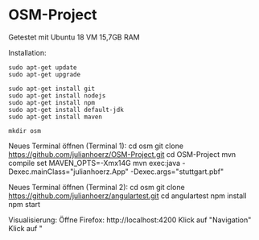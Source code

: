 # OSM-Project

Getestet mit Ubuntu 18 VM 15,7GB RAM

Installation:

    sudo apt-get update
    sudo apt-get upgrade

    sudo apt-get install git
    sudo apt-get install nodejs 
    sudo apt-get install npm 
    sudo apt-get install default-jdk
    sudo apt-get install maven

    mkdir osm



Neues Terminal öffnen (Terminal 1):
    cd osm
    git clone https://github.com/julianhoerz/OSM-Project.git
    cd OSM-Project
    mvn compile
    set MAVEN_OPTS=-Xmx14G
    mvn exec:java -Dexec.mainClass="julianhoerz.App" -Dexec.args="stuttgart.pbf"


Neues Terminal öffnen (Terminal 2):
    cd osm
    git clone https://github.com/julianhoerz/angulartest.git
    cd angulartest
    npm install
    npm start


Visualisierung:
Öffne Firefox: http://localhost:4200
Klick auf "Navigation"
Klick auf "











